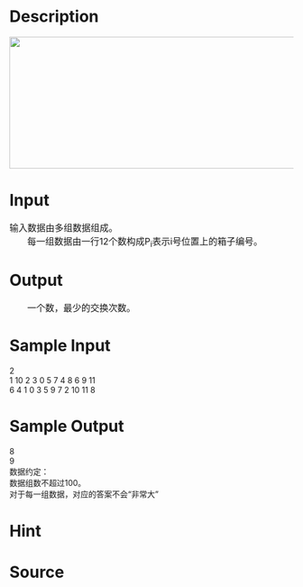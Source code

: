 
# Description

<div class="content"><p><img height="234" alt="" width="649" src="/source/bzoj/3334/img/aHR0cHM6Ly9seWRzeS5jb20vSnVkZ2VPbmxpbmUvdXBsb2FkLzIwMTMxMi8xMSgzKS5qcGc=.jpg"/></p></div>

# Input

<div class="content"><div><span style="font-size: medium">输入数据由多组数据组成。</span></div>
<div><span style="font-size: medium">       每一组数据由一行12个数构成P<sub>i</sub>表示i号位置上的箱子编号。</span></div>
<div></div></div>

# Output

<div class="content"><div><span style="font-size: medium">       一个数，最少的交换次数。</span></div>
<div></div></div>

# Sample Input

<div class="content"><span class="sampledata">2<br/>
1 10 2 3 0 5 7 4 8 6 9 11<br/>
6 4 1 0 3 5 9 7 2 10 11 8<br/>
</span></div>

# Sample Output

<div class="content"><span class="sampledata">8<br/>
9<br/>
数据约定：<br/>
数据组数不超过100。<br/>
对于每一组数据，对应的答案不会“非常大”</span></div>

# Hint

<div class="content"><p></p></div>

# Source

<div class="content"><p><a href="problemset.php?search="></a></p></div>

